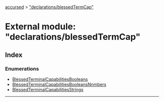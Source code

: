[accursed](../README.md) > ["declarations/blessedTermCap"](../modules/_declarations_blessedtermcap_.md)

# External module: "declarations/blessedTermCap"

## Index

### Enumerations

* [BlessedTerminalCapabilitiesBooleans](../enums/_declarations_blessedtermcap_.blessedterminalcapabilitiesbooleans.md)
* [BlessedTerminalCapabilitiesBooleansNnmbers](../enums/_declarations_blessedtermcap_.blessedterminalcapabilitiesbooleansnnmbers.md)
* [BlessedTerminalCapabilitiesStrings](../enums/_declarations_blessedtermcap_.blessedterminalcapabilitiesstrings.md)

---

